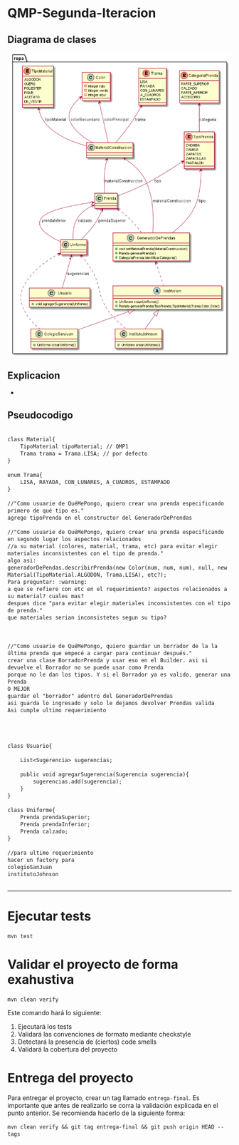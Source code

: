 # QMP-Segunda-Iteracion

## Diagrama de clases

<p align="center"> 
<img src="QMP-Segunda-Iteracion.png">
</p>

## Explicacion

* 


## Pseudocodigo

~~~

class Material{
    TipoMaterial tipoMaterial; // QMP1
    Trama trama = Trama.LISA; // por defecto
}

enum Trama{
    LISA, RAYADA, CON_LUNARES, A_CUADROS, ESTAMPADO
}

//"Como usuarie de QuéMePongo, quiero crear una prenda especificando primero de qué tipo es."
agrego tipoPrenda en el constructor del GeneradorDePrendas

//"Como usuarie de QuéMePongo, quiero crear una prenda especificando en segundo lugar los aspectos relacionados 
//a su material (colores, material, trama, etc) para evitar elegir materiales inconsistentes con el tipo de prenda."
algo asi:
generadorDePendas.describirPrenda(new Color(num, num, num), null, new Material(TipoMaterial.ALGODON, Trama.LISA), etc?);
Para preguntar: :warning:
a que se refiere con etc en el requerimiento? aspectos relacionados a su material? cuales mas?
despues dice "para evitar elegir materiales inconsistentes con el tipo de prenda."
que materiales serian inconsistetes segun su tipo?



//"Como usuarie de QuéMePongo, quiero guardar un borrador de la la última prenda que empecé a cargar para continuar después."
crear una clase BorradorPrenda y usar eso en el Builder. asi si devuelve el Borrador no se puede usar como Prenda 
porque no le dan los tipos. Y si el Borrador ya es valido, generar una Prenda
O MEJOR
guardar el "borrador" adentro del GeneradorDePrendas
asi guarda lo ingresado y solo le dejamos devolver Prendas valida
Asi cumple ultimo requerimiento




class Usuario{
    
    List<Sugerencia> sugerencias;
    
    public void agregarSugerencia(Sugerencia sugerencia){
        sugerencias.add(sugerencia);
    }
}

class Uniforme{
    Prenda prendaSuperior;
    Prenda prendaInferior;
    Prenda calzado;
}

//para ultimo requerimiento
hacer un factory para
colegioSanJuan
institutoJohnson


~~~

---


# Ejecutar tests

```
mvn test
```

# Validar el proyecto de forma exahustiva

```
mvn clean verify
```

Este comando hará lo siguiente:

 1. Ejecutará los tests
 2. Validará las convenciones de formato mediante checkstyle
 3. Detectará la presencia de (ciertos) code smells
 4. Validará la cobertura del proyecto

# Entrega del proyecto

Para entregar el proyecto, crear un tag llamado `entrega-final`. Es importante que antes de realizarlo se corra la validación
explicada en el punto anterior. Se recomienda hacerlo de la siguiente forma:

```
mvn clean verify && git tag entrega-final && git push origin HEAD --tags
```

